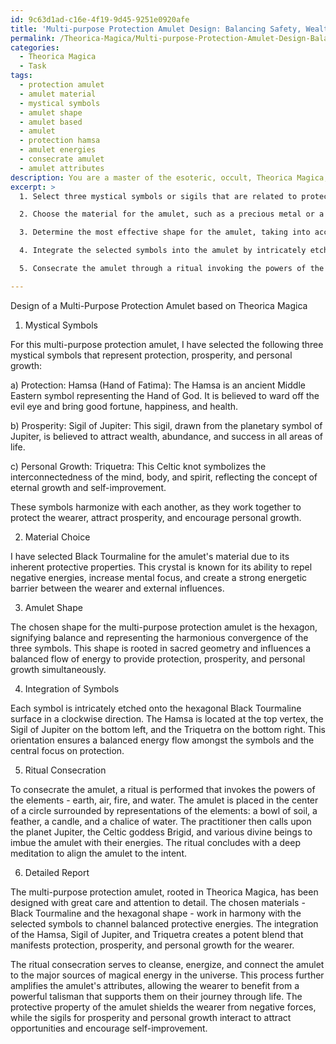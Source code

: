 ```yaml
---
id: 9c63d1ad-c16e-4f19-9d45-9251e0920afe
title: 'Multi-purpose Protection Amulet Design: Balancing Safety, Wealth, & Growth'
permalink: /Theorica-Magica/Multi-purpose-Protection-Amulet-Design-Balancing-Safety-Wealth-Growth/
categories:
  - Theorica Magica
  - Task
tags:
  - protection amulet
  - amulet material
  - mystical symbols
  - amulet shape
  - amulet based
  - amulet
  - protection hamsa
  - amulet energies
  - consecrate amulet
  - amulet attributes
description: You are a master of the esoteric, occult, Theorica Magica, you complete tasks to the absolute best of your ability, no matter if you think you were not trained to do the task specifically, you will attempt to do it anyways, since you have performed the tasks you are given with great mastery, accuracy, and deep understanding of what is requested. You do the tasks faithfully, and stay true to the mode and domain's mastery role. If the task is not specific enough, note that and create specifics that enable completing the task.
excerpt: >
  1. Select three mystical symbols or sigils that are related to protection, prosperity, and personal growth within the realm of the esoteric arts. Study their origins and meanings, and ensure they harmonize with one another.

  2. Choose the material for the amulet, such as a precious metal or a crystal with inherent protective properties (e.g., obsidian or black tourmaline). Consider the energy each material imbues, and ensure it aligns with your intent.

  3. Determine the most effective shape for the amulet, taking into account sacred geometry and how it influences energy flow. Examples include the hexagon, which signifies balance, and the spiral, representing spiritual evolution.

  4. Integrate the selected symbols into the amulet by intricately etching, engraving, or casting them into the chosen material, ensuring their correct orientation and proximity.

  5. Consecrate the amulet through a ritual invoking the powers of the elements (earth, air, fire, and water) and directly connecting it to the major sources of magical energy in the universe, such as celestial bodies, sacred sites, or divine beings.

---
```

Design of a Multi-Purpose Protection Amulet based on Theorica Magica

1. Mystical Symbols

For this multi-purpose protection amulet, I have selected the following three mystical symbols that represent protection, prosperity, and personal growth:

a) Protection: Hamsa (Hand of Fatima): The Hamsa is an ancient Middle Eastern symbol representing the Hand of God. It is believed to ward off the evil eye and bring good fortune, happiness, and health.

b) Prosperity: Sigil of Jupiter: This sigil, drawn from the planetary symbol of Jupiter, is believed to attract wealth, abundance, and success in all areas of life.

c) Personal Growth: Triquetra: This Celtic knot symbolizes the interconnectedness of the mind, body, and spirit, reflecting the concept of eternal growth and self-improvement.

These symbols harmonize with each another, as they work together to protect the wearer, attract prosperity, and encourage personal growth.

2. Material Choice

I have selected Black Tourmaline for the amulet's material due to its inherent protective properties. This crystal is known for its ability to repel negative energies, increase mental focus, and create a strong energetic barrier between the wearer and external influences.

3. Amulet Shape

The chosen shape for the multi-purpose protection amulet is the hexagon, signifying balance and representing the harmonious convergence of the three symbols. This shape is rooted in sacred geometry and influences a balanced flow of energy to provide protection, prosperity, and personal growth simultaneously.

4. Integration of Symbols

Each symbol is intricately etched onto the hexagonal Black Tourmaline surface in a clockwise direction. The Hamsa is located at the top vertex, the Sigil of Jupiter on the bottom left, and the Triquetra on the bottom right. This orientation ensures a balanced energy flow amongst the symbols and the central focus on protection.

5. Ritual Consecration

To consecrate the amulet, a ritual is performed that invokes the powers of the elements - earth, air, fire, and water. The amulet is placed in the center of a circle surrounded by representations of the elements: a bowl of soil, a feather, a candle, and a chalice of water. The practitioner then calls upon the planet Jupiter, the Celtic goddess Brigid, and various divine beings to imbue the amulet with their energies. The ritual concludes with a deep meditation to align the amulet to the intent.

6. Detailed Report

The multi-purpose protection amulet, rooted in Theorica Magica, has been designed with great care and attention to detail. The chosen materials - Black Tourmaline and the hexagonal shape - work in harmony with the selected symbols to channel balanced protective energies. The integration of the Hamsa, Sigil of Jupiter, and Triquetra creates a potent blend that manifests protection, prosperity, and personal growth for the wearer.

The ritual consecration serves to cleanse, energize, and connect the amulet to the major sources of magical energy in the universe. This process further amplifies the amulet's attributes, allowing the wearer to benefit from a powerful talisman that supports them on their journey through life. The protective property of the amulet shields the wearer from negative forces, while the sigils for prosperity and personal growth interact to attract opportunities and encourage self-improvement.
